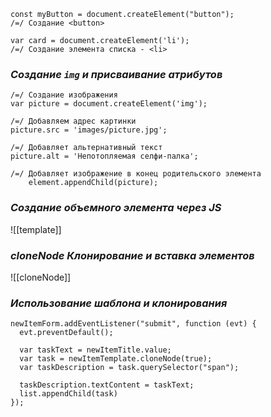 ```
const myButton = document.createElement("button"); 
/=/ Создание <button>

var card = document.createElement('li'); 
/=/ Создание элемента списка - <li>
```

### *Создание `img` и присваивание атрибутов*

```
/=/ Создание изображения
var picture = document.createElement('img');

/=/ Добавляем адрес картинки
picture.src = 'images/picture.jpg';

/=/ Добавляет альтернативный текст
picture.alt = 'Непотопляемая селфи-палка';

/=/ Добавляет изображение в конец родительского элемента
	element.appendChild(picture);
```

### *Создание объемного элемента через JS*

![[template]]
### *cloneNode Клонирование и вставка элементов*

![[cloneNode]]

### *Использование шаблона и клонирования*

```
newItemForm.addEventListener("submit", function (evt) {
  evt.preventDefault();

  var taskText = newItemTitle.value;
  var task = newItemTemplate.cloneNode(true);
  var taskDescription = task.querySelector("span");
  
  taskDescription.textContent = taskText;
  list.appendChild(task)
});
```
